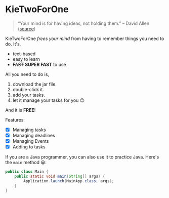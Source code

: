 # KieTwoForOne

> “Your mind is for having ideas, not holding them.” – David Allen ([source](https://www.zen-tools.net/getting-things-done.html))

KieTwoForOne _frees your mind_ from having to remember things you need to do. It's,

- text-based
- easy to learn
- ~~FAST~~ **SUPER FAST** to use

All you need to do is,

1. download the jar file.
2. double-click it.
3. add your tasks.
4. let it manage your tasks for you 😉

And it is **FREE**!

Features:
- [X] Managing tasks
- [X] Managing deadlines
- [X] Managing Events
- [X] Adding to tasks

If you are a Java programmer, you can also use it to practice Java. Here's the `main` method 😀:

```Java
public class Main {
    public static void main(String[] args) {
        Application.launch(MainApp.class, args);
    }
}
```




